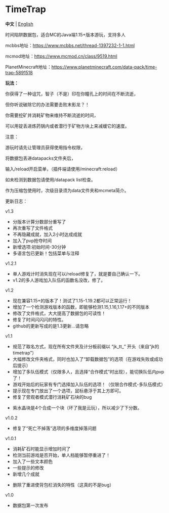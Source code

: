 # TimeTrap
**中文** | [English](https://github.com/JesKi13567/TimeTrap/blob/main/README_English.md)

时间陷阱数据包，适合MC的Java端1.15+版本游玩，支持多人

mcbbs地址：https://www.mcbbs.net/thread-1397232-1-1.html

mcmod地址：https://www.mcmod.cn/class/9519.html

PlanetMinecraft地址：https://www.planetminecraft.com/data-pack/time-trap-5891518

**玩法：**

你获得了一种诅咒，智子（不是）印在你瞳孔上的时间在不断流逝，

但你听说破除它的办法需要击败末影龙？！


你需要挖矿并消耗矿物来维持不断流逝的时间，

可以用锭丢进炼药锅内或者潜行于矿物方块上来减缓它的速度。

注意：

游玩时请先让管理员获得使用指令权限，

将数据包丢进datapacks文件夹后，

输入/reload开启菜单，（插件端请使用/minecraft:reload）

如未检测到数据包请使用/datapack list检查。

作为压缩包使用时，次级目录须为data文件夹和mcmeta简介。


更新日志：

v1.3
+ 分版本计算分数部分重写了
+ 再次重写了文件格式
+ 不再隐藏成就，加入2小时达成成就
+ 加入了pvp抢夺时间
+ 新增选项:初始时间-30分钟
+ 多语言包已更新！包括菜单与注释


v1.2.1
+ 单人游戏计时消失现在可以/reload修复了，就是要自己确认一下。
+ v1.2的多人游戏加入队伍的函数名没改，修了。


v1.2

+ 现在兼容1.15+的版本了！测试了1.15-1.19.2都可以正常运行！
+ 增加了一个检测游戏版本的函数，即能够检测1.15,1.16,1.17+的不同版本
+ 修改了文件格式，大大提高了数据包的可读性！
+ 修复了时间闪闪闪的特性。
+ github的更新写成的是1.3更新...请忽略


v1.1

+ 规范了取名方式，现在所有文件夹及计分板前缀以 “jk_tt_” 开头（来自“jk的timetrap”）
+ 大幅修改文件夹格式，同时也加入了“卸载数据包”的选项（在游戏失败或成功后提示）
+ 增加了多队伍模式（仅限多人，且选择“合作模式”时出现），能切换队伍内pvp了！
+ 游戏开始后的玩家有专门选择加入队伍的选项！（仅限合作模式-多队伍模式）
+ 提示现在专门放出了一个选项，鼠标悬浮于其上方即可。
+ 修复了旁观者模式潜行消耗矿石块的bug
- 紫水晶块是4个合成一个块（坏了我是云玩），所以减少了下分数。


v1.0.2

+ 修复了“死亡不掉落”选项的多维度掉落问题


v1.0.1

+ 消耗矿石时能显示增加时间了
+ 检测当前游戏是否开始，单人档能够暂停重进了！
+ 加入了一些文本颜色
+ 一些提示的修改
+ 新增几个成就
- 删除了重进使背包栏消失的特性（这真的不是bug）

v1.0

+ 数据包第一次发布
